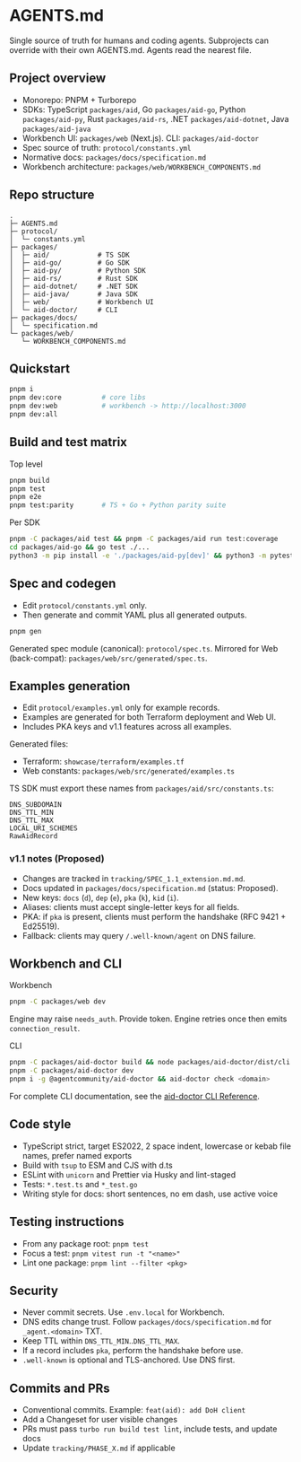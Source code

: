 # AGENTS.md

Single source of truth for humans and coding agents. Subprojects can override with their own AGENTS.md. Agents read the nearest file.

## Project overview
- Monorepo: PNPM + Turborepo
- SDKs: TypeScript `packages/aid`, Go `packages/aid-go`, Python `packages/aid-py`, Rust `packages/aid-rs`, .NET `packages/aid-dotnet`, Java `packages/aid-java`
- Workbench UI: `packages/web` (Next.js). CLI: `packages/aid-doctor`
- Spec source of truth: `protocol/constants.yml`
- Normative docs: `packages/docs/specification.md`
- Workbench architecture: `packages/web/WORKBENCH_COMPONENTS.md`

## Repo structure

```
.
├─ AGENTS.md
├─ protocol/
│  └─ constants.yml
├─ packages/
│  ├─ aid/            # TS SDK
│  ├─ aid-go/         # Go SDK
│  ├─ aid-py/         # Python SDK
│  ├─ aid-rs/         # Rust SDK
│  ├─ aid-dotnet/     # .NET SDK
│  ├─ aid-java/       # Java SDK
│  ├─ web/            # Workbench UI
│  └─ aid-doctor/     # CLI
├─ packages/docs/
│  └─ specification.md
└─ packages/web/
   └─ WORKBENCH_COMPONENTS.md
```

## Quickstart
```bash
pnpm i
pnpm dev:core          # core libs
pnpm dev:web           # workbench -> http://localhost:3000
pnpm dev:all
```

## Build and test matrix

Top level

```bash
pnpm build
pnpm test
pnpm e2e
pnpm test:parity       # TS + Go + Python parity suite
```

Per SDK

```bash
pnpm -C packages/aid test && pnpm -C packages/aid run test:coverage
cd packages/aid-go && go test ./...
python3 -m pip install -e './packages/aid-py[dev]' && python3 -m pytest packages/aid-py
```

## Spec and codegen

* Edit `protocol/constants.yml` only.
* Then generate and commit YAML plus all generated outputs.

```bash
pnpm gen
```

Generated spec module (canonical): `protocol/spec.ts`.
Mirrored for Web (back-compat): `packages/web/src/generated/spec.ts`.

## Examples generation

* Edit `protocol/examples.yml` only for example records.
* Examples are generated for both Terraform deployment and Web UI.
* Includes PKA keys and v1.1 features across all examples.

Generated files:
- Terraform: `showcase/terraform/examples.tf`
- Web constants: `packages/web/src/generated/examples.ts`

TS SDK must export these names from `packages/aid/src/constants.ts`:

```
DNS_SUBDOMAIN
DNS_TTL_MIN
DNS_TTL_MAX
LOCAL_URI_SCHEMES
RawAidRecord
```

### v1.1 notes (Proposed)

- Changes are tracked in `tracking/SPEC_1.1_extension.md.md`.
- Docs updated in `packages/docs/specification.md` (status: Proposed).
- New keys: `docs` (`d`), `dep` (`e`), `pka` (`k`), `kid` (`i`).
- Aliases: clients must accept single-letter keys for all fields.
- PKA: if `pka` is present, clients must perform the handshake (RFC 9421 + Ed25519).
- Fallback: clients may query `/.well-known/agent` on DNS failure.

## Workbench and CLI

Workbench

```bash
pnpm -C packages/web dev
```

Engine may raise `needs_auth`. Provide token. Engine retries once then emits `connection_result`.

CLI

```bash
pnpm -C packages/aid-doctor build && node packages/aid-doctor/dist/cli.js check <domain>
pnpm -C packages/aid-doctor dev
pnpm i -g @agentcommunity/aid-doctor && aid-doctor check <domain>
```

For complete CLI documentation, see the [aid-doctor CLI Reference](packages/docs/Reference/aid_doctor.md).

## Code style

* TypeScript strict, target ES2022, 2 space indent, lowercase or kebab file names, prefer named exports
* Build with `tsup` to ESM and CJS with d.ts
* ESLint with `unicorn` and Prettier via Husky and lint-staged
* Tests: `*.test.ts` and `*_test.go`
* Writing style for docs: short sentences, no em dash, use active voice

## Testing instructions

* From any package root: `pnpm test`
* Focus a test: `pnpm vitest run -t "<name>"`
* Lint one package: `pnpm lint --filter <pkg>`

## Security

* Never commit secrets. Use `.env.local` for Workbench.
* DNS edits change trust. Follow `packages/docs/specification.md` for `_agent.<domain>` TXT.
* Keep TTL within `DNS_TTL_MIN`..`DNS_TTL_MAX`.
* If a record includes `pka`, perform the handshake before use.
* `.well-known` is optional and TLS-anchored. Use DNS first.

## Commits and PRs

* Conventional commits. Example: `feat(aid): add DoH client`
* Add a Changeset for user visible changes
* PRs must pass `turbo run build test lint`, include tests, and update docs
* Update `tracking/PHASE_X.md` if applicable
